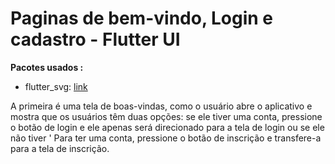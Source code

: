 # Paginas de bem-vindo, Login e cadastro - Flutter UI 

**Pacotes usados :**

- flutter_svg: [link](https://pub.dev/packages/flutter_svg)

A primeira é uma tela de boas-vindas, como o usuário abre o aplicativo e mostra que os usuários têm duas opções: se ele tiver uma conta, pressione o botão de login e ele apenas será direcionado para a tela de login ou se ele não tiver ' Para ter uma conta, pressione o botão de inscrição e transfere-a para a tela de inscrição.
